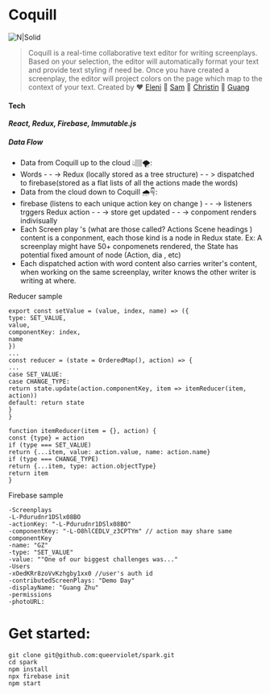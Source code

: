 
# Coquill 

![N|Solid](https://img00.deviantart.net/3b69/i/2015/125/6/f/burnt_quill_s_cutie_mark_final_version_by_burntquill-d8j1is9.png)

> Coquill is a real-time collaborative text editor for writing screenplays. 
> Based on your selection, the editor will automatically format your text and 
> provide text styling if need be. Once you have created a screenplay, 
> the editor will project colors on the page which map to the context of your text.
>Created by 
>   ❤️ [Eleni](https://github.com/DatGreekChick) 💜 [Sam](https://github.com/samsterzz)  💖 [Christin](https://github.com/cyng24) 💙 [Guang](https://github.com/guangLess)️


#### Tech
*****React, Redux, Firebase, Immutable.js*****

##### Data Flow
- Data from Coquill up to the cloud 👆🏽🌪:              
- Words - - ->  Redux (locally stored as a tree structure) - - > dispatched to firebase(stored as a flat lists of all the actions made the words)
- Data from the cloud down to Coquill 🌧☟:
- firebase (listens to each unique action key on change ) - - -> listeners trggers Redux action - - -> store get updated - - -> conpoment renders indivisually
- Each Screen play 's  (what are those called? Actions Scene headings ) content is a conponment, each those kind is a node in Redux state. Ex: A screenplay might have 50+ conpomenets rendered, the State has potential fixed amount of node (Action, dia , etc)
- Each dispatched action with word content also carries writer's content, when working on the same screenplay, writer knows the other writer is writing at where.

Reducer sample
````
export const setValue = (value, index, name) => ({
type: SET_VALUE,
value,
componentKey: index,
name
})
...
const reducer = (state = OrderedMap(), action) => {
...
case SET_VALUE:
case CHANGE_TYPE:
return state.update(action.componentKey, item => itemReducer(item, action))
default: return state
}
}

function itemReducer(item = {}, action) {
const {type} = action
if (type === SET_VALUE)
return {...item, value: action.value, name: action.name}
if (type === CHANGE_TYPE)
return {...item, type: action.objectType}
return item
}
````
Firebase sample
```
-Screenplays
-L-Pdurudnr1DSlx08BO
-actionKey: "-L-Pdurudnr1DSlx08BO"
-componentKey: "-L-O8hlCEDLV_z3CPTYm" // action may share same componentKey
-name: "GZ"
-type: "SET_VALUE"
-value: ""One of our biggest challenges was..."
-Users
-xOedKRr8zoVvKzhgby1xx0 //user's auth id
-contributedScreenPlays: "Demo Day"
-displayName: "Guang Zhu"
-permissions
-photoURL:
```


# Get started:

```
git clone git@github.com:queerviolet/spark.git
cd spark
npm install
npx firebase init
npm start
```
